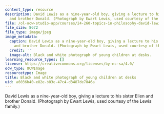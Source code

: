 ```yaml
---
content_type: resource
description: David Lewis as a nine-year-old boy, giving a lecture to his sister Ellen
  and brother Donald. (Photograph by Ewart Lewis, used courtesy of the Lewis family.)
file: /ol-ocw-studio-app/courses/24-260-topics-in-philosophy-david-lewis-spring-2008/a6036b40e82eb83e47c4d3487de7846a_24-260s08-th.jpg
file_size: 8672
file_type: image/jpeg
image_metadata:
  caption: David Lewis as a nine-year-old boy, giving a lecture to his sister Ellen
    and brother Donald. (Photograph by Ewart Lewis, used courtesy of the Lewis family.)
  credit: ''
  image-alt: Black and white photograph of young children at desks.
learning_resource_types: []
license: https://creativecommons.org/licenses/by-nc-sa/4.0/
ocw_type: OCWImage
resourcetype: Image
title: Black and white photograph of young children at desks
uid: a6036b40-e82e-b83e-47c4-d3487de7846a
---
```

David Lewis as a nine-year-old boy, giving a lecture to his sister Ellen and brother Donald. (Photograph by Ewart Lewis, used courtesy of the Lewis family.)